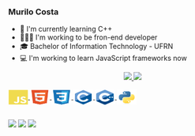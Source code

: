 ### Murilo Costa


- 🌱 I'm currently learning C++
- 👨🏾‍💻 I'm working to be fron-end developer
- :mortar_board: Bachelor of Information Technology - UFRN
-  :computer: I'm working to learn JavaScript frameworks now

<div align="center">
  <a href="https://github.com/mulirous">
    
  <img height="180em" src="https://github-readme-stats.vercel.app/api?username=mulirous&show_icons=true&theme=algolia"/>
  <img height="180em" src="https://github-readme-stats.vercel.app/api/top-langs/?username=mulirous&layout=compact&langs_count=7&theme=algolia"/>   
</div>

<div style="display: inline_block"><br>
  <img align="center" alt="Murilo-Js" height="30" width="40" src="https://raw.githubusercontent.com/devicons/devicon/master/icons/javascript/javascript-plain.svg">
  <img align="center" alt="Murilo-HTML" height="30" width="40" src="https://raw.githubusercontent.com/devicons/devicon/master/icons/html5/html5-original.svg">
  <img align="center" alt="Murilo-CSS" height="30" width="40" src="https://raw.githubusercontent.com/devicons/devicon/master/icons/css3/css3-original.svg">
  <img align="center" alt="Murilo-C" height="30" width="40" src="https://github.com/devicons/devicon/blob/master/icons/c/c-original.svg">
  <img align="center" alt="Murilo-C++" height="30" width="40" src="https://github.com/devicons/devicon/blob/master/icons/cplusplus/cplusplus-original.svg">
  <img align="center" alt="Murilo-Python" height="30" width="40" src="https://raw.githubusercontent.com/devicons/devicon/master/icons/python/python-original.svg">
   
</div>

##

<div> 
  <a href="https://instagram.com/mulirous" target="_blank"><img src="https://img.shields.io/badge/-Instagram-%23E4405F?style=for-the-badge&logo=instagram&logoColor=white" target="_blank"></a>	
  <a href = "mailto:contato.muriloalimacosta@hotmail.com"><img src="https://img.shields.io/badge/Microsoft_Outlook-0078D4?style=for-the-badge&logo=microsoft-outlook&logoColor=white" target="_blank"></a>
  <a href="https://www.linkedin.com/in/murilo-antonio-lima-da-costa-687b51273" target="_blank"><img src="https://img.shields.io/badge/-LinkedIn-%230077B5?style=for-the-badge&logo=linkedin&logoColor=white" target="_blank"></a> 
  
</div>
